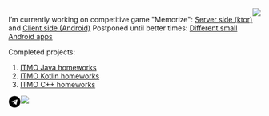  <img align="right" src="https://github-readme-stats.vercel.app/api/top-langs/?username=NULL31337&hide=javascript,html&theme=gotham" />



I’m currently working on competitive game "Memorize": [Server side (ktor)](https://github.com/NULL31337/MemorizeGame) and [Client side (Android)](https://github.com/NULL31337/MemorizeGameAndroid)
Postponed until better times: [Different small Android apps](https://github.com/NULL31337/RetrofitTraining)



Сompleted projects:
1) [ITMO Java homeworks](https://github.com/NULL31337/Paradigms---Java)
2) [ITMO Kotlin homeworks](https://github.com/NULL31337/Kotlin_HW)
3) [ITMO C++ homeworks](https://github.com/NULL31337/CPP-KT)

<a href="https://t.me/NULL3301">
         <img src= "telegram.png" width="5%" align = "left">
         <img align="" src="https://komarev.com/ghpvc/?username=NULL31337" />
</a>

